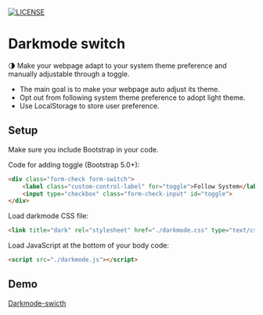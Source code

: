 [![LICENSE](https://img.shields.io/badge/license-MIT-lightgrey.svg)](https://raw.githubusercontent.com/linhy24/darkmode-switch/main/LICENSE)

# Darkmode switch
🌗
Make your webpage adapt to your system theme preference and manually adjustable through a toggle.

- The main goal is to make your webpage auto adjust its theme.
- Opt out from following system theme preference to adopt light theme.
- Use LocalStorage to store user preference.

## Setup
Make sure you include Bootstrap in your code.

Code for adding toggle (Bootstrap 5.0+):
```html
<div class="form-check form-switch">
    <label class="custom-control-label" for="toggle">Follow System</label>
    <input type="checkbox" class="form-check-input" id="toggle">
</div>
```

Load darkmode CSS file:
```html
<link title="dark" rel="stylesheet" href="./darkmode.css" type="text/css">
```

Load JavaScript at the bottom of your body code:
```html
<script src="./darkmode.js"></script>
```

## Demo
[Darkmode-swicth](https://linhy24.github.io/darkmode-switch)

